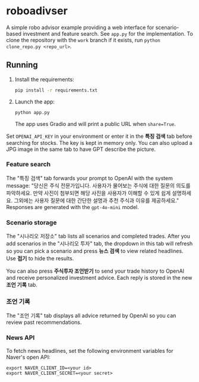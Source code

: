 # roboadivser

A simple robo advisor example providing a web interface for scenario-based investment and feature search. See `app.py` for the implementation. To clone the repository with the `work` branch if it exists, run `python clone_repo.py <repo_url>`.

## Running
1. Install the requirements:
   ```bash
   pip install -r requirements.txt
   ```
2. Launch the app:
   ```bash
   python app.py
   ```
   The app uses Gradio and will print a public URL when `share=True`.

Set `OPENAI_API_KEY` in your environment or enter it in the **특징 검색** tab
before searching for stocks. The key is kept in memory only.
You can also upload a JPG image in the same tab to have GPT describe the
picture.

### Feature search
The "특징 검색" tab forwards your prompt to OpenAI with the system message:
"당신은 주식 전문가입니다. 사용자가 물어보는 주식에 대한 질문의 의도를 파악하세요. 만약 사진이 첨부되면 해당 사진을 사용자가 이해할 수 있게 쉽게 설명하세요. 그외에는 사용자 질문에 대한 간단한 설명과 추천 주식과 이유를 제공하세요." Responses are generated with the `gpt-4o-mini` model.


### Scenario storage
The "시나리오 저장소" tab lists all scenarios and completed trades. After you add scenarios in the "시나리오 투자" tab, the dropdown in this tab will refresh so you can pick a scenario and press **뉴스 검색** to view related headlines. Use **접기** to hide the results.

You can also press **주식투자 조언받기** to send your trade history to OpenAI and receive personalized investment advice. Each reply is stored in the new **조언 기록** tab.

### 조언 기록
The "조언 기록" tab displays all advice returned by OpenAI so you can review past recommendations.

### News API
To fetch news headlines, set the following environment variables for Naver's open API:

```
export NAVER_CLIENT_ID=<your id>
export NAVER_CLIENT_SECRET=<your secret>
```
